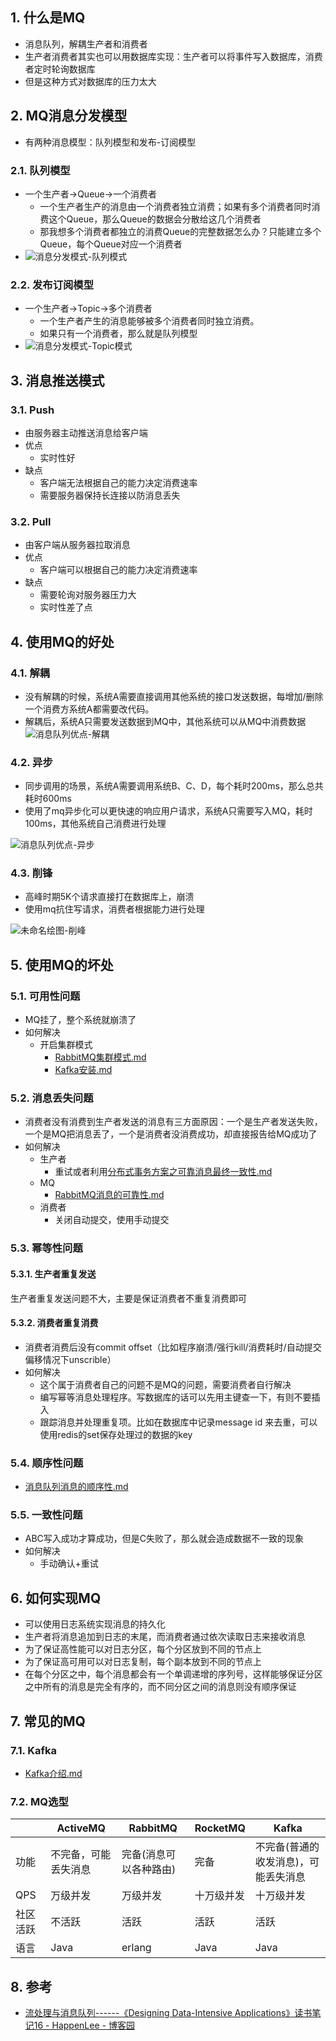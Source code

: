 ## 1. 什么是MQ
- 消息队列，解耦生产者和消费者
- 生产者消费者其实也可以用数据库实现：生产者可以将事件写入数据库，消费者定时轮询数据库
- 但是这种方式对数据库的压力太大
## 2. MQ消息分发模型
- 有两种消息模型：队列模型和发布-订阅模型
### 2.1. 队列模型
- 一个生产者->Queue->一个消费者
    - 一个生产者生产的消息由一个消费者独立消费；如果有多个消费者同时消费这个Queue，那么Queue的数据会分散给这几个消费者
    - 那我想多个消费者都独立的消费Queue的完整数据怎么办？只能建立多个Queue，每个Queue对应一个消费者
- ![消息分发模式-队列模式](https://raw.githubusercontent.com/TDoct/images/master/1645782986_20220225175558317_1976.png)
### 2.2. 发布订阅模型
- 一个生产者->Topic->多个消费者
    - 一个生产者产生的消息能够被多个消费者同时独立消费。
    - 如果只有一个消费者，那么就是队列模型
- ![消息分发模式-Topic模式](https://raw.githubusercontent.com/TDoct/images/master/1645782992_20220225175605115_18189.png)
## 3. 消息推送模式

### 3.1. Push
- 由服务器主动推送消息给客户端
- 优点
    - 实时性好
- 缺点
    - 客户端无法根据自己的能力决定消费速率
    - 需要服务器保持长连接以防消息丢失

### 3.2. Pull
- 由客户端从服务器拉取消息
- 优点
    - 客户端可以根据自己的能力决定消费速率
- 缺点
    - 需要轮询对服务器压力大
    - 实时性差了点

## 4. 使用MQ的好处


### 4.1. 解耦
- 没有解耦的时候，系统A需要直接调用其他系统的接口发送数据，每增加/删除一个消费方系统A都需要改代码。
- 解耦后，系统A只需要发送数据到MQ中，其他系统可以从MQ中消费数据
![消息队列优点-解耦](https://raw.githubusercontent.com/TDoct/images/master/1645784480_20220225182047616_22741.png)
### 4.2. 异步
- 同步调用的场景，系统A需要调用系统B、C、D，每个耗时200ms，那么总共耗时600ms
- 使用了mq异步化可以更快速的响应用户请求，系统A只需要写入MQ，耗时100ms，其他系统自己消费进行处理

![消息队列优点-异步](https://raw.githubusercontent.com/TDoct/images/master/1645784481_20220225182116595_19570.png)

### 4.3. 削锋
- 高峰时期5K个请求直接打在数据库上，崩溃
- 使用mq抗住写请求，消费者根据能力进行处理

![未命名绘图-削峰](https://raw.githubusercontent.com/TDoct/images/master/1645784479_20220225182031406_21807.png)

## 5. 使用MQ的坏处

### 5.1. 可用性问题
- MQ挂了，整个系统就崩溃了
- 如何解决
    - 开启集群模式
        - [RabbitMQ集群模式.md](RabbitMQ/RabbitMQ集群模式.md)
        - [Kafka安装.md](Kafka/Kafka安装.md)
### 5.2. 消息丢失问题
- 消费者没有消费到生产者发送的消息有三方面原因：一个是生产者发送失败，一个是MQ把消息丢了，一个是消费者没消费成功，却直接报告给MQ成功了
- 如何解决
    - 生产者
        - 重试或者利用[分布式事务方案之可靠消息最终一致性.md](../System_Design/分布式系统/分布式事务/分布式事务方案之可靠消息最终一致性.md)
    - MQ
        - [RabbitMQ消息的可靠性.md](RabbitMQ/RabbitMQ消息的可靠性.md)
    - 消费者
        - 关闭自动提交，使用手动提交
### 5.3. 幂等性问题

#### 5.3.1. 生产者重复发送
生产者重复发送问题不大，主要是保证消费者不重复消费即可
#### 5.3.2. 消费者重复消费
- 消费者消费后没有commit offset（比如程序崩溃/强行kill/消费耗时/自动提交偏移情况下unscrible）
- 如何解决
    - 这个属于消费者自己的问题不是MQ的问题，需要消费者自行解决
    - 编写幂等消息处理程序。写数据库的话可以先用主键查一下，有则不要插入
    - 跟踪消息并处理重复项。比如在数据库中记录message id 来去重，可以使用redis的set保存处理过的数据的key

### 5.4. 顺序性问题
- [消息队列消息的顺序性.md](消息队列消息的顺序性.md)
### 5.5. 一致性问题
- ABC写入成功才算成功，但是C失败了，那么就会造成数据不一致的现象
- 如何解决
    - 手动确认+重试


## 6. 如何实现MQ
- 可以使用日志系统实现消息的持久化
- 生产者将消息追加到日志的末尾，而消费者通过依次读取日志来接收消息
- 为了保证高性能可以对日志分区，每个分区放到不同的节点上
- 为了保证高可用可以对日志复制，每个副本放到不同的节点上
- 在每个分区之中，每个消息都会有一个单调递增的序列号，这样能够保证分区之中所有的消息是完全有序的，而不同分区之间的消息则没有顺序保证

## 7. 常见的MQ
### 7.1. Kafka
- [Kafka介绍.md](Kafka/Kafka介绍.md)
### 7.2. MQ选型

|         |      ActiveMQ      | RabbitMQ | RocketMQ  |        Kafka         |
| ------- | ------------------ | -------- | --------- | -------------------- |
| 功能     | 不完备，可能丢失消息 | 完备(消息可以各种路由)     | 完备       | 不完备(普通的收发消息)，可能丢失消息 |
| QPS     | 万级并发            | 万级并发  | 十万级并发 | 十万级并发            |
| 社区活跃 | 不活跃              | 活跃     | 活跃       | 活跃                  |
| 语言     | Java               | erlang   | Java      | Java                 |



## 8. 参考
- [流处理与消息队列\-\-\-\-\-\-《Designing Data\-Intensive Applications》读书笔记16 \- HappenLee \- 博客园](https://www.cnblogs.com/happenlee/p/8514109.html)